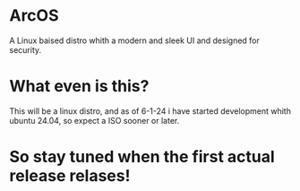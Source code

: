 # ArcOS
A Linux baised distro whith a modern and sleek UI and designed for security.

# What even is this?
This will be a linux distro, and as of 6-1-24 i have started development whith ubuntu 24.04, so expect a ISO sooner or later.

# So stay tuned when the first actual release relases!
